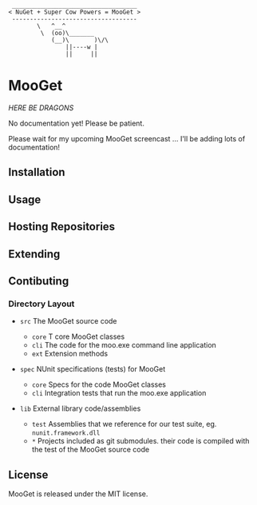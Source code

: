      ___________________________________
    < NuGet + Super Cow Powers = MooGet >
     -----------------------------------
            \   ^__^
             \  (oo)\_______
                (__)\       )\/\
                    ||----w |
                    ||     ||

MooGet
======

*HERE BE DRAGONS*

No documentation yet!  Please be patient.

Please wait for my upcoming MooGet screencast ... I'll be adding lots of documentation!

Installation
------------

Usage
-----

Hosting Repositories
--------------------

Extending
---------

Contibuting
-----------

### Directory Layout

 - `src` The MooGet source code
   - `core` T core MooGet classes
   - `cli` The code for the moo.exe command line application
   - `ext` Extension methods

 - `spec` NUnit specifications (tests) for MooGet
   - `core` Specs for the code MooGet classes
   - `cli` Integration tests that run the moo.exe application

 - `lib` External library code/assemblies
   - `test` Assemblies that we reference for our test suite, eg. `nunit.framework.dll`
   - `*` Projects included as git submodules. their code is compiled with the test of the MooGet source code

License
-------

MooGet is released under the MIT license.
